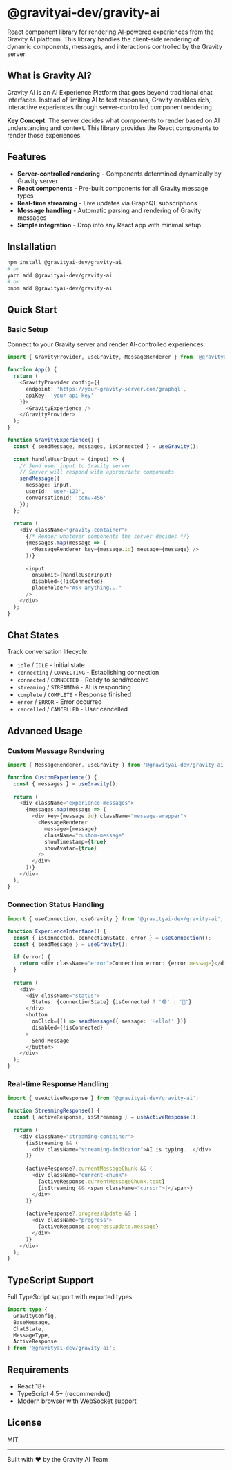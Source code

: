 # @gravityai-dev/gravity-ai

React component library for rendering AI-powered experiences from the Gravity AI platform. This library handles the client-side rendering of dynamic components, messages, and interactions controlled by the Gravity server.

## What is Gravity AI?

Gravity AI is an AI Experience Platform that goes beyond traditional chat interfaces. Instead of limiting AI to text responses, Gravity enables rich, interactive experiences through server-controlled component rendering.

**Key Concept**: The server decides what components to render based on AI understanding and context. This library provides the React components to render those experiences.

## Features

- **Server-controlled rendering** - Components determined dynamically by Gravity server
- **React components** - Pre-built components for all Gravity message types  
- **Real-time streaming** - Live updates via GraphQL subscriptions
- **Message handling** - Automatic parsing and rendering of Gravity messages
- **Simple integration** - Drop into any React app with minimal setup

## Installation

```bash
npm install @gravityai-dev/gravity-ai
# or
yarn add @gravityai-dev/gravity-ai
# or
pnpm add @gravityai-dev/gravity-ai
```

## Quick Start

### Basic Setup

Connect to your Gravity server and render AI-controlled experiences:

```typescript
import { GravityProvider, useGravity, MessageRenderer } from '@gravityai-dev/gravity-ai';

function App() {
  return (
    <GravityProvider config={{ 
      endpoint: 'https://your-gravity-server.com/graphql',
      apiKey: 'your-api-key'
    }}>
      <GravityExperience />
    </GravityProvider>
  );
}

function GravityExperience() {
  const { sendMessage, messages, isConnected } = useGravity();
  
  const handleUserInput = (input) => {
    // Send user input to Gravity server
    // Server will respond with appropriate components
    sendMessage({
      message: input,
      userId: 'user-123',
      conversationId: 'conv-456'
    });
  };
  
  return (
    <div className="gravity-container">
      {/* Render whatever components the server decides */}
      {messages.map(message => (
        <MessageRenderer key={message.id} message={message} />
      ))}
      
      <input 
        onSubmit={handleUserInput}
        disabled={!isConnected}
        placeholder="Ask anything..."
      />
    </div>
  );
}
```

## Chat States

Track conversation lifecycle:
- `idle` / `IDLE` - Initial state
- `connecting` / `CONNECTING` - Establishing connection
- `connected` / `CONNECTED` - Ready to send/receive
- `streaming` / `STREAMING` - AI is responding
- `complete` / `COMPLETE` - Response finished
- `error` / `ERROR` - Error occurred
- `cancelled` / `CANCELLED` - User cancelled

## Advanced Usage

### Custom Message Rendering

```typescript
import { MessageRenderer, useGravity } from '@gravityai-dev/gravity-ai';

function CustomExperience() {
  const { messages } = useGravity();
  
  return (
    <div className="experience-messages">
      {messages.map(message => (
        <div key={message.id} className="message-wrapper">
          <MessageRenderer 
            message={message}
            className="custom-message"
            showTimestamp={true}
            showAvatar={true}
          />
        </div>
      ))}
    </div>
  );
}
```

### Connection Status Handling

```typescript
import { useConnection, useGravity } from '@gravityai-dev/gravity-ai';

function ExperienceInterface() {
  const { isConnected, connectionState, error } = useConnection();
  const { sendMessage } = useGravity();
  
  if (error) {
    return <div className="error">Connection error: {error.message}</div>;
  }
  
  return (
    <div>
      <div className="status">
        Status: {connectionState} {isConnected ? '🟢' : '🔴'}
      </div>
      <button 
        onClick={() => sendMessage({ message: 'Hello!' })}
        disabled={!isConnected}
      >
        Send Message
      </button>
    </div>
  );
}
```

### Real-time Response Handling

```typescript
import { useActiveResponse } from '@gravityai-dev/gravity-ai';

function StreamingResponse() {
  const { activeResponse, isStreaming } = useActiveResponse();
  
  return (
    <div className="streaming-container">
      {isStreaming && (
        <div className="streaming-indicator">AI is typing...</div>
      )}
      
      {activeResponse?.currentMessageChunk && (
        <div className="current-chunk">
          {activeResponse.currentMessageChunk.text}
          {isStreaming && <span className="cursor">|</span>}
        </div>
      )}
      
      {activeResponse?.progressUpdate && (
        <div className="progress">
          {activeResponse.progressUpdate.message}
        </div>
      )}
    </div>
  );
}
```

## TypeScript Support

Full TypeScript support with exported types:

```typescript
import type {
  GravityConfig,
  BaseMessage,
  ChatState,
  MessageType,
  ActiveResponse
} from '@gravityai-dev/gravity-ai';
```

## Requirements

- React 18+
- TypeScript 4.5+ (recommended)
- Modern browser with WebSocket support

## License

MIT

---

Built with ❤️ by the Gravity AI Team
